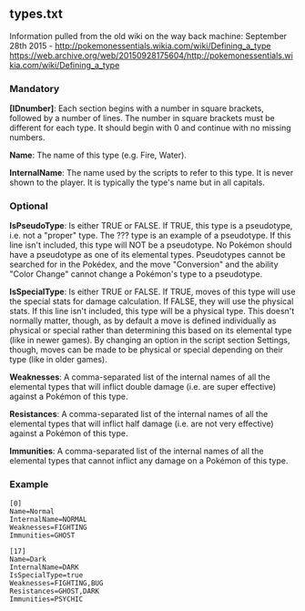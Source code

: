 ## types.txt

Information pulled from the old wiki on the way back machine:
September 28th 2015 - http://pokemonessentials.wikia.com/wiki/Defining_a_type
https://web.archive.org/web/20150928175604/http://pokemonessentials.wikia.com/wiki/Defining_a_type
### Mandatory

**[IDnumber]**:
Each section begins with a number in square brackets, followed by a number of lines.
The number in square brackets must be different for each type. It should begin with 0 and continue with no missing numbers.

**Name**:
The name of this type (e.g. Fire, Water).

**InternalName**:
The name used by the scripts to refer to this type. It is never shown to the player. It is typically the type's name but in all capitals.


### Optional

**IsPseudoType**:
Is either TRUE or FALSE. If TRUE, this type is a pseudotype, i.e. not a "proper" type. The ??? type is an example of a pseudotype. If this line isn't included, this type will NOT be a pseudotype.
No Pokémon should have a pseudotype as one of its elemental types. Pseudotypes cannot be searched for in the Pokédex, and the move "Conversion" and the ability "Color Change" cannot change a Pokémon's type to a pseudotype.

**IsSpecialType**:
Is either TRUE or FALSE. If TRUE, moves of this type will use the special stats for damage calculation. If FALSE, they will use the physical stats. If this line isn't included, this type will be a physical type.
This doesn't normally matter, though, as by default a move is defined individually as physical or special rather than determining this based on its elemental type (like in newer games). By changing an option in the script section Settings, though, moves can be made to be physical or special depending on their type (like in older games).

**Weaknesses**:
A comma-separated list of the internal names of all the elemental types that will inflict double damage (i.e. are super effective) against a Pokémon of this type.

**Resistances**:
A comma-separated list of the internal names of all the elemental types that will inflict half damage (i.e. are not very effective) against a Pokémon of this type.

**Immunities**:
A comma-separated list of the internal names of all the elemental types that cannot inflict any damage on a Pokémon of this type.




### Example

```
[0]
Name=Normal
InternalName=NORMAL
Weaknesses=FIGHTING
Immunities=GHOST

[17]
Name=Dark
InternalName=DARK
IsSpecialType=true
Weaknesses=FIGHTING,BUG
Resistances=GHOST,DARK
Immunities=PSYCHIC
```

